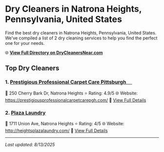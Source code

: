 # Dry Cleaners in Natrona Heights, Pennsylvania, United States

Find the best dry cleaners in Natrona Heights, Pennsylvania, United States. We've compiled a list of 2 dry cleaning services to help you find the perfect one for your needs.

🌐 **[View Full Directory on DryCleanersNear.com](https://drycleanersnear.com/city/US/Pennsylvania/Natrona%20Heights)**

## Top Dry Cleaners

### 1. [Prestigious Professional Carpet Care Pittsburgh ️ ️ ️ ️ ️](https://drycleanersnear.com/dryCleaner/686735bbbb1702f4ee39b25d/prestigious-professional-carpet-care-pittsburgh)
📍 250 Cherry Bark Dr, Natrona Heights
⭐ Rating: 4.9/5
🌐 Website: https://prestigiousprofessionalcarpetcarepgh.com/
🔗 [View Full Details](https://drycleanersnear.com/dryCleaner/686735bbbb1702f4ee39b25d/prestigious-professional-carpet-care-pittsburgh)

### 2. [Plaza Laundry](https://drycleanersnear.com/dryCleaner/686735c5bb1702f4ee39b31a/plaza-laundry)
📍 1711 Union Ave, Natrona Heights
⭐ Rating: 4/5
🌐 Website: http://heightsplazalaundry.com/
🔗 [View Full Details](https://drycleanersnear.com/dryCleaner/686735c5bb1702f4ee39b31a/plaza-laundry)


---

*Last updated: 8/13/2025*

